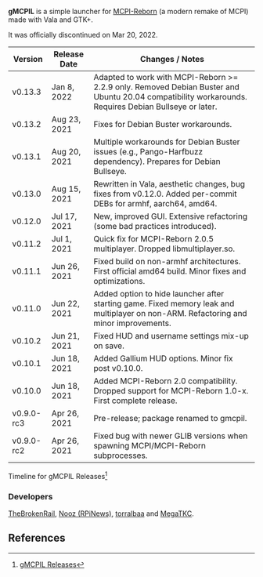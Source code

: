 **gMCPIL** is a simple launcher for
[MCPI-Reborn](MCPI-Reborn "wikilink") (a modern remake of MCPI) made
with Vala and GTK+.

It was officially discontinued on Mar 20, 2022.

| Version    | Release Date | Changes / Notes                                                                                                                                       |
|------------|--------------|-------------------------------------------------------------------------------------------------------------------------------------------------------|
| v0.13.3    | Jan 8, 2022  | Adapted to work with MCPI-Reborn \>= 2.2.9 only. Removed Debian Buster and Ubuntu 20.04 compatibility workarounds. Requires Debian Bullseye or later. |
| v0.13.2    | Aug 23, 2021 | Fixes for Debian Buster workarounds.                                                                                                                  |
| v0.13.1    | Aug 20, 2021 | Multiple workarounds for Debian Buster issues (e.g., Pango-Harfbuzz dependency). Prepares for Debian Bullseye.                                        |
| v0.13.0    | Aug 15, 2021 | Rewritten in Vala, aesthetic changes, bug fixes from v0.12.0. Added per-commit DEBs for armhf, aarch64, amd64.                                        |
| v0.12.0    | Jul 17, 2021 | New, improved GUI. Extensive refactoring (some bad practices introduced).                                                                             |
| v0.11.2    | Jul 1, 2021  | Quick fix for MCPI-Reborn 2.0.5 multiplayer. Dropped libmultiplayer.so.                                                                               |
| v0.11.1    | Jun 26, 2021 | Fixed build on non-armhf architectures. First official amd64 build. Minor fixes and optimizations.                                                    |
| v0.11.0    | Jun 22, 2021 | Added option to hide launcher after starting game. Fixed memory leak and multiplayer on non-ARM. Refactoring and minor improvements.                  |
| v0.10.2    | Jun 21, 2021 | Fixed HUD and username settings mix-up on save.                                                                                                       |
| v0.10.1    | Jun 18, 2021 | Added Gallium HUD options. Minor fix post v0.10.0.                                                                                                    |
| v0.10.0    | Jun 18, 2021 | Added MCPI-Reborn 2.0 compatibility. Dropped support for MCPI-Reborn 1.0-x. First complete release.                                                   |
| v0.9.0-rc3 | Apr 26, 2021 | Pre-release; package renamed to gmcpil.                                                                                                               |
| v0.9.0-rc2 | Apr 26, 2021 | Fixed bug with newer GLIB versions when spawning MCPI/MCPI-Reborn subprocesses.                                                                       |

Timeline for gMCPIL Releases[^1]

### Developers

[TheBrokenRail](https://github.com/TheBrokenRail), [Nooz
(RPiNews)](https://www.youtube.com/channel/UCmp6JswV90SV5agNFGQuWkw),
[torralbaa](https://github.com/torralbaa) and
[MegaTKC](https://github.com/MegaTKC).

## References

<references />

[^1]: [gMCPIL Releases](https://github.com/MCPI-Revival/gMCPIL/releases)